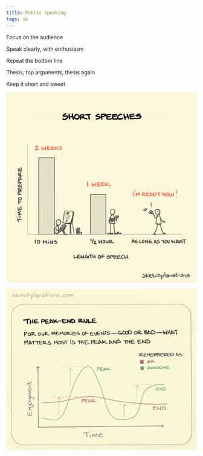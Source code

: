 ```yaml
---
title: Public speaking
tags: sk
---
```


Focus on the audience

Speak clearly, with enthusiasm

Repeat the bottom line

Thesis, top arguments, thesis again 

Keep it short and sweet


![](/static/img/short-speeches.png)

![](/static/img/peak-end-rule.jpeg)
